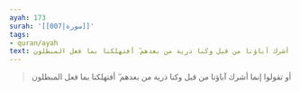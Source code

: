 ```yaml
---
ayah: 173
surah: '[[007|سورة]]'
tags:
- quran/ayah
text: أو تقولوا إنما أشرك آباؤنا من قبل وكنا ذرية من بعدهم ۖ أفتهلكنا بما فعل المبطلون
---
```

> أو تقولوا إنما أشرك آباؤنا من قبل وكنا ذرية من بعدهم ۖ أفتهلكنا بما فعل المبطلون
